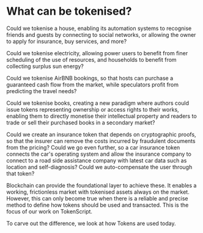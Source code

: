 # What can be tokenised?

Could we tokenise a house, enabling its automation systems to recognise friends and guests by connecting to social networks, or allowing the owner to apply for insurance, buy services, and more?

Could we tokenise electricity, allowing power users to benefit from finer scheduling of the use of resources, and households to benefit from collecting surplus sun energy?

Could we tokenise AirBNB bookings, so that hosts can purchase a guaranteed cash flow from the market, while speculators profit from predicting the travel needs?

Could we tokenise books, creating a new paradigm where authors could issue tokens representing ownership or access rights to their works, enabling them to directly monetise their intellectual property and readers to trade or sell their purchased books in a secondary market?

Could we create an insurance token that depends on cryptographic proofs, so that the insurer can remove the costs incurred by fraudulent documents from the pricing? Could we go even further, so a car insurance token connects the car's operating system and allow the insurance company to connect to a road side assistance company with latest car data such as location and self-diagnosis? Could we auto-compensate the user through that token?

Blockchain can provide the foundational layer to achieve these. It enables a working, frictionless market with tokenised assets always on the market. However, this can only become true when there is a reliable and precise method to define how tokens should be used and transacted. This is the focus of our work on TokenScript.

To carve out the difference, we look at how Tokens are used today.

